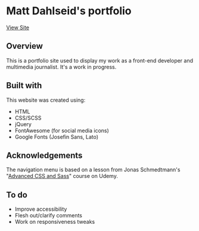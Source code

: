 # Matt Dahlseid's portfolio
[View Site](https://mattdahlseid.github.io/portfolio-v1/)

## Overview
This is a portfolio site used to display my work as a front-end developer and multimedia journalist. It's a work in progress.

## Built with
This website was created using: 
* HTML
* CSS/SCSS
* jQuery
* FontAwesome (for social media icons)
* Google Fonts (Josefin Sans, Lato)

## Acknowledgements
The navigation menu is based on a lesson from Jonas Schmedtmann's "[Advanced CSS and Sass](https://www.udemy.com/advanced-css-and-sass/)" course on Udemy.

## To do
* Improve accessibility
* Flesh out/clarify comments
* Work on responsiveness tweaks
